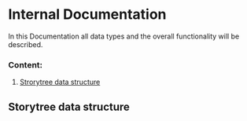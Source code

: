# Internal Documentation

In this Documentation all data types and the overall functionality will be described.

### Content:

1.  [Strorytree data structure](#storytree-data-structure)

## Storytree data structure
